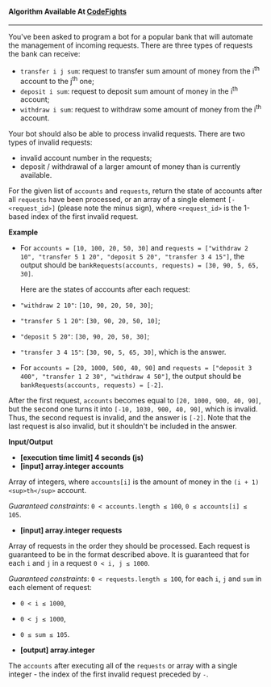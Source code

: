 #### Algorithm Available At [CodeFights](https://codefights.com/skill-test/uwHnJdA8S6LqrjStt)
---
You've been asked to program a bot for a popular bank that will automate the management of incoming requests. There are three types of requests the bank can receive:

- `transfer i j sum`: request to transfer sum amount of money from the i<sup>th</sup> account to the j<sup>th</sup> one;
- `deposit i sum`: request to deposit sum amount of money in the i<sup>th</sup> account;
- `withdraw i sum`: request to withdraw some amount of money from the i<sup>th</sup> account.

Your bot should also be able to process invalid requests. There are two types of invalid requests:

- invalid account number in the requests;
- deposit / withdrawal of a larger amount of money than is currently available.

For the given list of `accounts` and `requests`, return the state of accounts after all `requests` have been processed, or an array of a single element `[-<request_id>]` (please note the minus sign), where `<request_id>` is the 1-based index of the first invalid request.

**Example**

- For `accounts = [10, 100, 20, 50, 30]` and
`requests = ["withdraw 2 10", "transfer 5 1 20", "deposit 5 20", "transfer 3 4 15"]`,
the output should be `bankRequests(accounts, requests) = [30, 90, 5, 65, 30]`.

  Here are the states of accounts after each request:

- `"withdraw 2 10"`: `[10, 90, 20, 50, 30]`;
- `"transfer 5 1 20"`: `[30, 90, 20, 50, 10]`;
- `"deposit 5 20"`: `[30, 90, 20, 50, 30]`;
- `"transfer 3 4 15"`: `[30, 90, 5, 65, 30]`, which is the answer.

- For `accounts = [20, 1000, 500, 40, 90]` and
`requests = ["deposit 3 400", "transfer 1 2 30", "withdraw 4 50"]`,
the output should be `bankRequests(accounts, requests) = [-2]`.

 After the first request, `accounts` becomes equal to `[20, 1000, 900, 40, 90]`, but the second one turns it into `[-10, 1030, 900, 40, 90]`, which is invalid. Thus, the second request is invalid, and the answer is `[-2]`. Note that the last request is also invalid, but it shouldn't be included in the answer.

**Input/Output**

-   **[execution time limit] 4 seconds (js)**
-   **[input] array.integer accounts**

 Array of integers, where `accounts[i]` is the amount of money in the `(i + 1)<sup>th</sup>` account.

 *Guaranteed constraints*:
`0 < accounts.length ≤ 100`,
`0 ≤ accounts[i] ≤ 105`.

-   **[input] array.integer requests**

 Array of requests in the order they should be processed. Each request is guaranteed to be in the format described above.
 It is guaranteed that for each `i` and `j` in a request `0 < i, j ≤ 1000`.

 *Guaranteed constraints*:
`0 < requests.length ≤ 100`,
for each `i`, `j` and `sum` in each element of request:

 - `0 < i ≤ 1000`,
 - `0 < j ≤ 1000`,
 - `0 ≤ sum ≤ 105`.

- **[output] array.integer**

 The `accounts` after executing all of the `requests` or array with a single integer - the index of the first invalid request preceded by `-`.